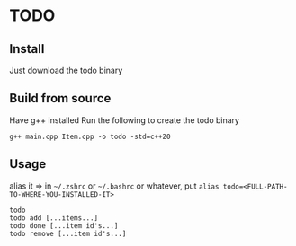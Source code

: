 # TODO

## Install
Just download the todo binary

## Build from source
Have g++ installed
Run the following to create the todo binary
```console
g++ main.cpp Item.cpp -o todo -std=c++20
```

## Usage
alias it => in `~/.zshrc` or `~/.bashrc` or whatever, put `alias todo=<FULL-PATH-TO-WHERE-YOU-INSTALLED-IT>`

```console
todo
todo add [...items...]
todo done [...item id's...]
todo remove [...item id's...]
```

